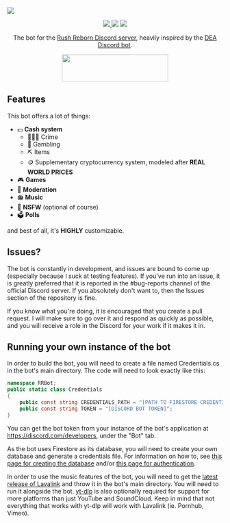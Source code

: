 <a href="https://github.com/BowDown097/RRBot">
	<img src="https://i.imgur.com/qAz3zEk.png" />
</a>
<p align="center">
    <a href="https://discord.gg/USpJnaaNap" alt="Discord">
        <img src="https://img.shields.io/discord/809485099238031420" />
    </a>
    <img src="https://img.shields.io/codefactor/grade/github/BowDown097/RRBot" />
	<img src="https://img.shields.io/tokei/lines/github/BowDown097/RRBot" />
</p>
<p align="center">The bot for the <a href="https://discord.gg/USpJnaaNap">Rush Reborn Discord server</a>, heavily inspired by the <a href="https://github.com/Asshley/DEA">DEA Discord bot</a>.</p>
<p align="center">
    <a href="https://discord.com/oauth2/authorize?response_type=code&client_id=817790099823525909&permissions=8&scope=bot">
        <img src="https://i.imgur.com/5qpaqiQ.png" width="248px" height="63px" />
    </a>
</p>

## Features
This bot offers a lot of things:
- 💵 **Cash system**
    - 🕵🏻‍♂️ Crime
    - 🎲 Gambling
    - ⛏️ Items
    - 🪙 Supplementary cryptocurrency system, modeled after **REAL WORLD PRICES**
- 🎮 **Games**
- 🧹 **Moderation**
- 📻 **Music**
- 🔞 **NSFW** (optional of course)
- 🗳️ **Polls**

and best of all, it's **HIGHLY** customizable.

## Issues?
The bot is constantly in development, and issues are bound to come up (especially because I suck at testing features). If you've run into an issue, it is greatly preferred that it is reported in the #bug-reports channel of the official Discord server. If you absolutely don't want to, then the Issues section of the repository is fine.

If you know what you're doing, it is encouraged that you create a pull request. I will make sure to go over it and respond as quickly as possible, and you will receive a role in the Discord for your work if it makes it in.

## Running your own instance of the bot
In order to build the bot, you will need to create a file named Credentials.cs in the bot's main directory. The code will need to look exactly like this:
```cs
namespace RRBot;
public static class Credentials
{
    public const string CREDENTIALS_PATH = "[PATH TO FIRESTORE CREDENTIALS]";
    public const string TOKEN = "[DISCORD BOT TOKEN]";
}
```
You can get the bot token from your instance of the bot's application at https://discord.com/developers, under the "Bot" tab. 

As the bot uses Firestore as its database, you will need to create your own database and generate a credentials file. For information on how to, see [this page for creating the database](https://firebase.google.com/docs/firestore/quickstart) and/or [this page for authentication](https://cloud.google.com/docs/authentication/getting-started#creating_a_service_account).

In order to use the music features of the bot, you will need to get the [latest release of Lavalink](https://github.com/freyacodes/Lavalink/releases) and throw it in the bot's main directory. You will need to run it alongside the bot. [yt-dlp](https://github.com/yt-dlp/yt-dlp) is also optionally required for support for more platforms than just YouTube and SoundCloud. Keep in mind that not everything that works with yt-dlp will work with Lavalink (ie. Pornhub, Vimeo).
